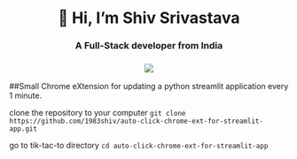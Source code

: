 <h1 align="center">👋 Hi, I’m Shiv Srivastava</h1>

<h3 align="center">A Full-Stack developer from India</h3>
<h3 align="center"><a href="https://twitter.com/const_shiv" ><img src="https://img.shields.io/twitter/follow/const_shiv.svg?style=social" /> </a></h3>

##Small Chrome eXtension for updating a python streamlit application every 1 minute.

clone the repository to your computer
`git clone https://github.com/1983shiv/auto-click-chrome-ext-for-streamlit-app.git`

go to tik-tac-to directory
`cd auto-click-chrome-ext-for-streamlit-app`
